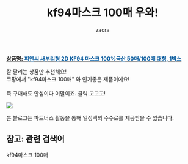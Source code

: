 ﻿---
layout: post
title:  "kf94마스크 100매 우와!"
author: zacra
categories: [ 아이템 ]
tags: [kf94마스크 100매]
image: https://static.coupangcdn.com/image/vendor_inventory/33d7/4fb2bedeb0b4a97fe38afa8b5f0427e688f0c164e7a66fd879d04e4a8c91.jpg 
description: "쿠팡에서 kf94마스크 100매 관련 상품으로 가장 잘팔리는 제품 중 하나라는 사실!!."
rating: 4.5
---

<a href="https://link.coupang.com/re/AFFSDP?lptag=AF8407795&pageKey=2323103625&itemId=4013178265&vendorItemId=71997308874&traceid=V0-153-b9c496bfba36bc47"><b>상품명: <font color='#01579B'>피앤씨 새부리형 2D KF94 마스크 100%국산 50매/100매 대형, 1박스</font></b></a>

잘 팔리는 상품만 추천해요!<br/>
쿠팡에서 "kf94마스크 100매" 와 인기좋은 제품이에요!<br/><br/>
즉 구매해도 안심이다 이말이죠. 클릭 고고고! <br/>



<a href="https://link.coupang.com/re/AFFSDP?lptag=AF8407795&pageKey=2323103625&itemId=4013178265&vendorItemId=71997308874&traceid=V0-153-b9c496bfba36bc47"><img src="https://thumbnail10.coupangcdn.com/thumbnails/remote/q89/image/vendor_inventory/2774/565c2ff2b5062e8c9d630993590f30a48f0ac0af1f033b8d98fe201a336a.jpg"></a> 

본 블로그는 파트너스 활동을 통해 일정액의 수수료를 제공받을 수 있습니다.

## 참고: 관련 검색어    
kf94마스크 100매